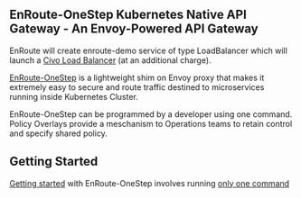## EnRoute-OneStep Kubernetes Native API Gateway - An Envoy-Powered API Gateway
EnRoute will create enroute-demo service of type LoadBalancer which will launch a [Civo Load Balancer](https://www.civo.com/load-balancers) (at an additional charge).

[EnRoute-OneStep](https://getenroute.io) is a lightweight shim on Envoy proxy that makes it extremely easy to secure and route traffic destined to microservices running inside Kubernetes Cluster.

EnRoute-OneStep can be programmed by a developer using one command. Policy Overlays provide a meschanism to Operations teams to retain control and specify shared policy.

## Getting Started

[Getting started](https://getenroute.io/docs/getting-started-enroute-ingress-controller/) with EnRoute-OneStep involves running [only one command](https://getenroute.io/docs/one-step-ingress/)
